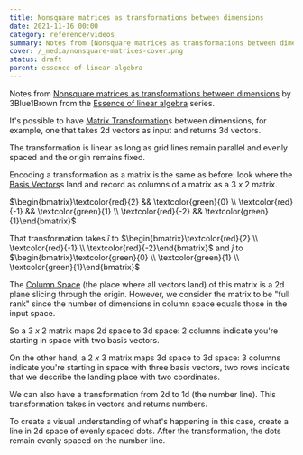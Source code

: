 ```yaml
---
title: Nonsquare matrices as transformations between dimensions
date: 2021-11-16 00:00
category: reference/videos
summary: Notes from [Nonsquare matrices as transformations between dimensions](https://www.youtube.com/watch?v=v8VSDg_WQlA) by 3Blue1Brown from the [Essence of linear algebra](https://www.youtube.com/playlist?list=PLZHQObOWTQDPD3MizzM2xVFitgF8hE_ab) series
cover: /_media/nonsquare-matrices-cover.png
status: draft
parent: essence-of-linear-algebra
---
```


Notes from [Nonsquare matrices as transformations between dimensions](https://www.youtube.com/watch?v=v8VSDg_WQlA) by 3Blue1Brown from the [Essence of linear algebra](https://www.youtube.com/playlist?list=PLZHQObOWTQDPD3MizzM2xVFitgF8hE_ab) series.

It's possible to have [Matrix Transformation](../../../permanent/matrix-transformation.md)s between dimensions, for example, one that takes 2d vectors as input and returns 3d vectors.

The transformation is linear as long as grid lines remain parallel and evenly spaced and the origin remains fixed.

Encoding a transformation as a matrix is the same as before: look where the [Basis Vectors](../../../permanent/basis-vectors.md)s land and record as columns of a matrix as a $3 \ x \ 2$ matrix.

$\begin{bmatrix}\textcolor{red}{2} && \textcolor{green}{0} \\ \textcolor{red}{-1} && \textcolor{green}{1} \\ \textcolor{red}{-2} && \textcolor{green}{1}\end{bmatrix}$

That transformation takes $\hat{i}$ to $\begin{bmatrix}\textcolor{red}{2} \\ \textcolor{red}{-1} \\ \textcolor{red}{-2}\end{bmatrix}$ and $\hat{j}$ to $\begin{bmatrix}\textcolor{green}{0} \\ \textcolor{green}{1} \\ \textcolor{green}{1}\end{bmatrix}$

The [Column Space](../../../permanent/column-space.md) (the place where all vectors land) of this matrix is a 2d plane slicing through the origin. However, we consider the matrix to be "full rank" since the number of dimensions in column space equals those in the input space.

So a $3 \ x \ 2$ matrix maps 2d space to 3d space: 2 columns indicate you're starting in space with two basis vectors.

On the other hand, a $2 \ x \ 3$ matrix maps 3d space to 3d space: 3 columns indicate you're starting in space with three basis vectors, two rows indicate that we describe the landing place with two coordinates.

We can also have a transformation from 2d to 1d (the number line). This transformation takes in vectors and returns numbers.

To create a visual understanding of what's happening in this case, create a line in 2d space of evenly spaced dots. After the transformation, the dots remain evenly spaced on the number line.
